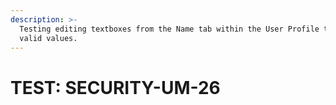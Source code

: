 ```yaml
---
description: >-
  Testing editing textboxes from the Name tab within the User Profile tab with
  valid values.
---
```


# TEST: SECURITY-UM-26

